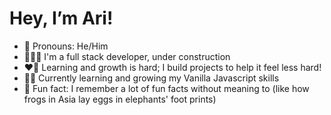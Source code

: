 # Hey, I’m Ari! #
- 🚻 Pronouns: He/Him
- 👷🏽‍♂️ I'm a full stack developer, under construction 
- ❤️‍🔥 Learning and growth is hard; I build projects to help it feel less hard!
- 💪🏽 Currently learning and growing my Vanilla Javascript skills
- 🐘 Fun fact: I remember a lot of fun facts without meaning to (like how frogs in Asia lay eggs in elephants' foot prints)

